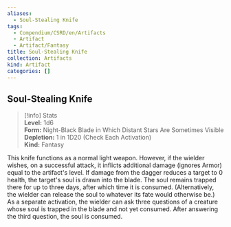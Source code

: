 ```yaml
---
aliases:
  - Soul-Stealing Knife
tags:
  - Compendium/CSRD/en/Artifacts
  - Artifact
  - Artifact/Fantasy
title: Soul-Stealing Knife
collection: Artifacts
kind: Artifact
categories: []
---
```

## Soul-Stealing Knife  
>[!info] Stats  
> **Level:** 1d6  
> **Form:** Night-Black Blade in Which Distant Stars Are Sometimes Visible  
> **Depletion:** 1 in 1D20 (Check Each Activation)  
> **Kind:** Fantasy
  
This knife functions as a normal light weapon. However, if the wielder wishes, on a successful attack, it inflicts additional damage (ignores Armor) equal to the artifact's level. If damage from the dagger reduces a target to 0 health, the target's soul is drawn into the blade. The soul remains trapped there for up to three days, after which time it is consumed. (Alternatively, the wielder can release the soul to whatever its fate would otherwise be.) As a separate activation, the wielder can ask three questions of a creature whose soul is trapped in the blade and not yet consumed. After answering the third question, the soul is consumed.